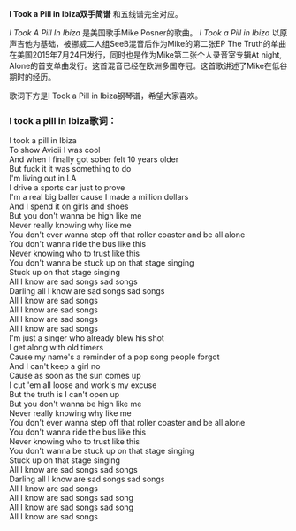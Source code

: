 

**I Took a Pill in Ibiza双手简谱** 和五线谱完全对应。

_I Took A Pill In Ibiza_ 是美国歌手Mike Posner的歌曲。 _I Took a Pill in Ibiza_
以原声吉他为基础，被挪威二人组SeeB混音后作为Mike的第二张EP The
Truth的单曲在美国2015年7月24日发行，同时也是作为Mike第二张个人录音室专辑At night,
Alone的首支单曲发行。这首混音已经在欧洲多国夺冠。这首歌讲述了Mike在低谷期时的经历。

歌词下方是I Took a Pill in Ibiza钢琴谱，希望大家喜欢。

### I took a pill in Ibiza歌词：

I took a pill in Ibiza  
To show Avicii I was cool  
And when I finally got sober felt 10 years older  
But fuck it it was something to do  
I'm living out in LA  
I drive a sports car just to prove  
I'm a real big baller cause I made a million dollars  
And I spend it on girls and shoes  
But you don't wanna be high like me  
Never really knowing why like me  
You don't ever wanna step off that roller coaster and be all alone  
You don't wanna ride the bus like this  
Never knowing who to trust like this  
You don't wanna be stuck up on that stage singing  
Stuck up on that stage singing  
All I know are sad songs sad songs  
Darling all I know are sad songs sad songs  
All I know are sad songs  
All I know are sad songs  
All I know are sad songs  
All I know are sad songs  
I'm just a singer who already blew his shot  
I get along with old timers  
Cause my name's a reminder of a pop song people forgot  
And I can't keep a girl no  
Cause as soon as the sun comes up  
I cut 'em all loose and work's my excuse  
But the truth is I can't open up  
But you don't wanna be high like me  
Never really knowing why like me  
You don't ever wanna step off that roller coaster and be all alone  
You don't wanna ride the bus like this  
Never knowing who to trust like this  
You don't wanna be stuck up on that stage singing  
Stuck up on that stage singing  
All I know are sad songs sad songs  
Darling all I know are sad songs sad songs  
All I know are sad songs  
All I know are sad songs sad song  
All I know are sad songs sad song  
All I know are sad songs

